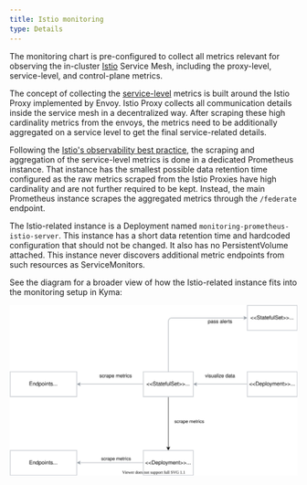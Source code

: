 ```yaml
---
title: Istio monitoring
type: Details
---
```


The monitoring chart is pre-configured to collect all metrics relevant for observing the in-cluster [Istio](https://istio.io/latest/docs/concepts/observability/) Service Mesh, including the proxy-level, service-level, and control-plane metrics.

The concept of collecting the [service-level](https://istio.io/latest/docs/concepts/observability/#service-level-metrics) metrics is built around the Istio Proxy implemented by Envoy. Istio Proxy collects all communication details inside the service mesh in a decentralized way. After scraping these high cardinality metrics from the envoys, the metrics need to be additionally aggregated on a service level to get the final service-related details.

Following the [Istio's observability best practice](https://istio.io/latest/docs/ops/best-practices/observability/), the scraping and aggregation of the service-level metrics is done in a dedicated Prometheus instance. That instance has the smallest possible data retention time configured as the raw metrics scraped from the Istio Proxies have high cardinality and are not further required to be kept. Instead, the main Prometheus instance scrapes the aggregated metrics through the `/federate` endpoint.

The Istio-related instance is a Deployment named `monitoring-prometheus-istio-server`. This instance has a short data retention time and hardcoded configuration that should not be changed. It also has no PersistentVolume attached. This instance never discovers additional metric endpoints from such resources as ServiceMonitors.

See the diagram for a broader view of how the Istio-related instance fits into the monitoring setup in Kyma:

![Istio Monitoring](./assets/monitoring-istio.svg)
